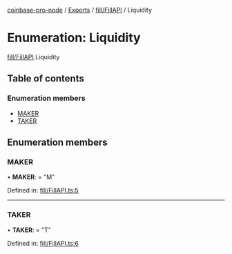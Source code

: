 [coinbase-pro-node](../README.md) / [Exports](../modules.md) / [fill/FillAPI](../modules/fill_fillapi.md) / Liquidity

# Enumeration: Liquidity

[fill/FillAPI](../modules/fill_fillapi.md).Liquidity

## Table of contents

### Enumeration members

- [MAKER](fill_fillapi.liquidity.md#maker)
- [TAKER](fill_fillapi.liquidity.md#taker)

## Enumeration members

### MAKER

• **MAKER**: = "M"

Defined in: [fill/FillAPI.ts:5](https://github.com/bennycode/coinbase-pro-node/blob/845b71d/src/fill/FillAPI.ts#L5)

---

### TAKER

• **TAKER**: = "T"

Defined in: [fill/FillAPI.ts:6](https://github.com/bennycode/coinbase-pro-node/blob/845b71d/src/fill/FillAPI.ts#L6)
